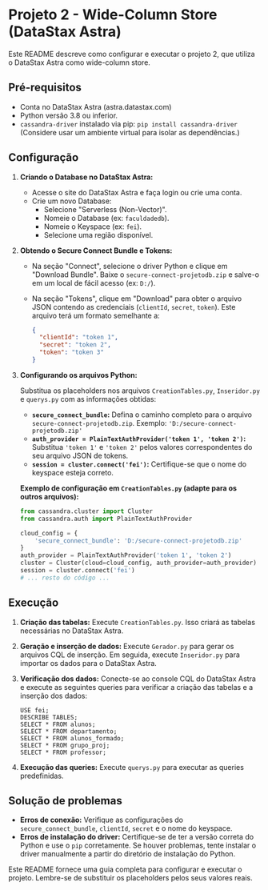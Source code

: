 # Projeto 2 - Wide-Column Store (DataStax Astra)

Este README descreve como configurar e executar o projeto 2, que utiliza o DataStax Astra como wide-column store.

## Pré-requisitos

* Conta no DataStax Astra (astra.datastax.com)
* Python versão 3.8 ou inferior.
* `cassandra-driver` instalado via pip: `pip install cassandra-driver`  (Considere usar um ambiente virtual para isolar as dependências.)

## Configuração

1. **Criando o Database no DataStax Astra:**

   * Acesse o site do DataStax Astra e faça login ou crie uma conta.
   * Crie um novo Database:
     * Selecione "Serverless (Non-Vector)".
     * Nomeie o Database (ex: `faculdadedb`).
     * Nomeie o Keyspace (ex: `fei`).
     * Selecione uma região disponível.

2. **Obtendo o Secure Connect Bundle e Tokens:**

   * Na seção "Connect", selecione o driver Python e clique em "Download Bundle". Baixe o `secure-connect-projetodb.zip` e salve-o em um local de fácil acesso (ex: `D:/`).
   * Na seção "Tokens", clique em "Download" para obter o arquivo JSON contendo as credenciais (`clientId`, `secret`, `token`).  Este arquivo terá um formato semelhante a:

     ```json
     {
       "clientId": "token 1",
       "secret": "token 2",
       "token": "token 3"
     }
     ```

3. **Configurando os arquivos Python:**

   Substitua os placeholders nos arquivos `CreationTables.py`, `Inseridor.py` e `querys.py` com as informações obtidas:

   * **`secure_connect_bundle`:**  Defina o caminho completo para o arquivo `secure-connect-projetodb.zip`.  Exemplo: `'D:/secure-connect-projetodb.zip'`
   * **`auth_provider = PlainTextAuthProvider('token 1', 'token 2')`:** Substitua `'token 1'` e `'token 2'` pelos valores correspondentes do seu arquivo JSON de tokens.
   * **`session = cluster.connect('fei')`:** Certifique-se que o nome do keyspace esteja correto.

   **Exemplo de configuração em `CreationTables.py` (adapte para os outros arquivos):**

   ```python
   from cassandra.cluster import Cluster
   from cassandra.auth import PlainTextAuthProvider

   cloud_config = {
       'secure_connect_bundle': 'D:/secure-connect-projetodb.zip'
   }
   auth_provider = PlainTextAuthProvider('token 1', 'token 2')
   cluster = Cluster(cloud=cloud_config, auth_provider=auth_provider)
   session = cluster.connect('fei')
   # ... resto do código ...
   ```

## Execução

1. **Criação das tabelas:** Execute `CreationTables.py`. Isso criará as tabelas necessárias no DataStax Astra.

2. **Geração e inserção de dados:** Execute `Gerador.py` para gerar os arquivos CQL de inserção. Em seguida, execute `Inseridor.py` para importar os dados para o DataStax Astra.

3. **Verificação dos dados:** Conecte-se ao console CQL do DataStax Astra e execute as seguintes queries para verificar a criação das tabelas e a inserção dos dados:

   ```cql
   USE fei;
   DESCRIBE TABLES;
   SELECT * FROM alunos;
   SELECT * FROM departamento;
   SELECT * FROM alunos_formado;
   SELECT * FROM grupo_proj;
   SELECT * FROM professor;
   ```

4. **Execução das queries:** Execute `querys.py` para executar as queries predefinidas.

## Solução de problemas

* **Erros de conexão:** Verifique as configurações do `secure_connect_bundle`, `clientId`, `secret` e o nome do keyspace.
* **Erros de instalação do driver:** Certifique-se de ter a versão correta do Python e use o `pip` corretamente.  Se houver problemas, tente instalar o driver manualmente a partir do diretório de instalação do Python.


Este README fornece uma guia completa para configurar e executar o projeto. Lembre-se de substituir os placeholders pelos seus valores reais.
